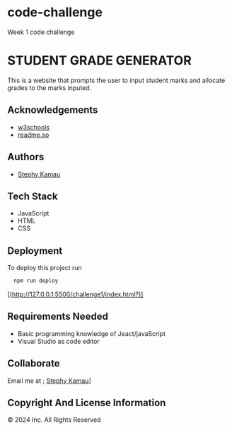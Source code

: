 # code-challenge
Week 1 code challenge

# STUDENT GRADE GENERATOR


This is a website that prompts the user to input student marks and allocate grades to the marks inputed.


## Acknowledgements

 - [w3schools](https://www.w3schools.com/)
 - [readme.so](https://readme.so/editor)


## Authors

- [Stephy Kamau](https://www.github.com/KWSTEPHY)


## Tech Stack

* JavaScript
* HTML
* CSS


## Deployment

To deploy this project run

```bash
  npm run deploy
```

  [(http://127.0.0.1:5500/challenge1/index.html?)]

## Requirements Needed
* Basic programming knowledge of Jeact/javaScript
* Visual Studio as code editor
## Collaborate
Email me at ; [Stephy Kamau](stephshiro35@gmail.com)]
## Copyright And License Information
&copy; 2024 Inc. All Rights Reserved